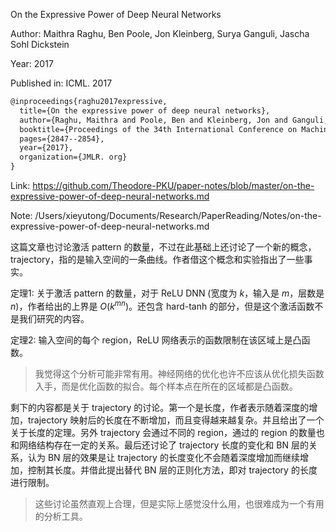 On the Expressive Power of Deep Neural Networks

Author: Maithra Raghu, Ben Poole, Jon Kleinberg, Surya Ganguli,  Jascha Sohl Dickstein

Year: 2017

Published in: ICML. 2017

```latex
@inproceedings{raghu2017expressive,
  title={On the expressive power of deep neural networks},
  author={Raghu, Maithra and Poole, Ben and Kleinberg, Jon and Ganguli, Surya and Dickstein, Jascha Sohl},
  booktitle={Proceedings of the 34th International Conference on Machine Learning-Volume 70},
  pages={2847--2854},
  year={2017},
  organization={JMLR. org}
}
```

Link: https://github.com/Theodore-PKU/paper-notes/blob/master/on-the-expressive-power-of-deep-neural-networks.md

Note: /Users/xieyutong/Documents/Research/PaperReading/Notes/on-the-expressive-power-of-deep-neural-networks.md



这篇文章也讨论激活 pattern 的数量，不过在此基础上还讨论了一个新的概念，trajectory，指的是输入空间的一条曲线。作者借这个概念和实验指出了一些事实。

定理1: 关于激活 pattern 的数量，对于 ReLU DNN (宽度为 $k$，输入是 $m$，层数是 $n$)，作者给出的上界是 $O(k^{mn})$。还包含 hard-tanh 的部分，但是这个激活函数不是我们研究的内容。

定理2: 输入空间的每个 region，ReLU 网络表示的函数限制在该区域上是凸函数。

> 我觉得这个分析可能非常有用。神经网络的优化也许不应该从优化损失函数入手，而是优化函数的拟合。每个样本点在所在的区域都是凸函数。

剩下的内容都是关于 trajectory 的讨论。第一个是长度，作者表示随着深度的增加，trajectory 映射后的长度在不断增加，而且变得越来越复杂。并且给出了一个关于长度的定理。另外 trajectory 会通过不同的 region，通过的 region 的数量也和网络结构存在一定的关系。最后还讨论了 trajectory 长度的变化和 BN 层的关系，认为 BN 层的效果是让 trajectory 的长度变化不会随着深度增加而继续增加，控制其长度。并借此提出替代 BN 层的正则化方法，即对 trajectory 的长度进行限制。

> 这些讨论虽然直观上合理，但是实际上感觉没什么用，也很难成为一个有用的分析工具。